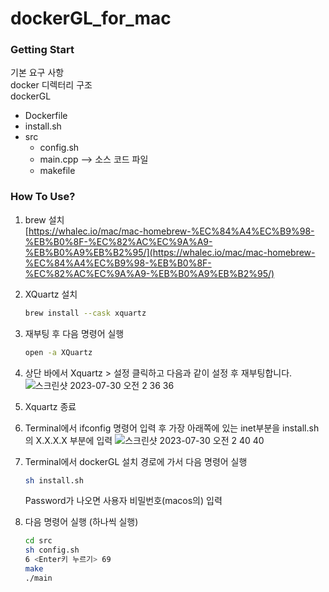 # dockerGL_for_mac  
### Getting Start  
기본 요구 사항  
docker
디렉터리 구조    
dockerGL
  - Dockerfile
  - install.sh
  - src
      - config.sh
      - main.cpp  --> 소스 코드 파일
      - makefile


### How To Use?  
1. brew 설치  
   [https://whalec.io/mac/mac-homebrew-%EC%84%A4%EC%B9%98-%EB%B0%8F-%EC%82%AC%EC%9A%A9-%EB%B0%A9%EB%B2%95/](https://whalec.io/mac/mac-homebrew-%EC%84%A4%EC%B9%98-%EB%B0%8F-%EC%82%AC%EC%9A%A9-%EB%B0%A9%EB%B2%95/)  
2. XQuartz 설치
   ``` bash
   brew install --cask xquartz
   ```
     
3. 재부팅 후 다음 명령어 실행
   ``` bash
   open -a XQuartz
   ```
4. 상단 바에서 Xquartz > 설정 클릭하고 다음과 같이 설정 후 재부팅합니다.
   ![스크린샷 2023-07-30 오전 2 36 36](https://github.com/jsk0910/dockerGL_for_mac/assets/23286838/aa494dd5-018e-42a1-9798-ee969878cfb9)
  
5. Xquartz 종료
6. Terminal에서 ifconfig 명령어 입력 후 가장 아래쪽에 있는 inet부분을 install.sh의 X.X.X.X 부분에 입력
   ![스크린샷 2023-07-30 오전 2 40 40](https://github.com/jsk0910/dockerGL_for_mac/assets/23286838/a89f635e-cd6a-4c5c-ae82-1638a7943d75)

7. Terminal에서 dockerGL 설치 경로에 가서 다음 명령어 실행
   ``` bash
   sh install.sh
   ```  
   Password가 나오면 사용자 비밀번호(macos의) 입력
8. 다음 명령어 실행 (하나씩 실행)
   ``` bash
   cd src
   sh config.sh
   6 <Enter키 누르기> 69
   make
   ./main
   ```
